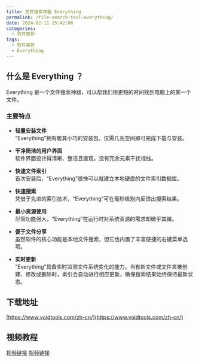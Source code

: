 ```yaml
---
title: 文件搜索神器 Everything
permalink: /file-search-tool-everything/
date: 2024-02-11 15:42:06
categories: 
  - 软件推荐
tags: 
  - 软件推荐
  - Everything
---
```


## 什么是 Everything ？

Everything 是一个文件搜索神器，可以帮我们用更短的时间找到电脑上的某一个文件。

### 主要特点
<!--more-->

- **轻量安装文件**  
    “Everything”拥有极其小巧的安装包，仅需几兆空间即可完成下载与安装。

- **干净简洁的用户界面**  
    软件界面设计得清晰、整洁且直观，没有冗余元素干扰视线。

- **快速文件索引**  
    首次安装后，“Everything”很快可以就建立本地硬盘的文件索引数据库。

- **快速搜索**  
    凭借于先进的索引技术，“Everything”可在毫秒级别内反馈出搜索结果。

- **最小资源使用**  
    尽管功能强大，“Everything”在运行时对系统资源的需求却微乎其微。

- **便于文件分享**  
    虽然软件的核心功能是本地文件搜索，但它也内置了丰富便捷的右键菜单选项。

- **实时更新**  
    “Everything”具备实时监测文件系统变化的能力，当有新文件或文件夹被创建、修改或删除时，索引会自动进行相应更新，确保搜索结果始终保持最新状态。

## 下载地址

[https://www.voidtools.com/zh-cn/](https://www.voidtools.com/zh-cn/)

## 视频教程

[视频链接](https://www.bilibili.com/video/BV1sK421x7P6)
[视频链接](https://www.ixigua.com/iframe/7345090491413135935?autoplay=0)
